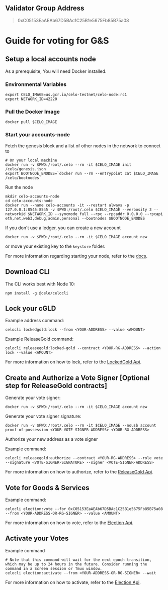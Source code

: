 ## Validator Group Address

> 0xC05153EaAEAb67D5BAc1C25B1e5675Fb85B75a08

# Guide for voting for G&S

## Setup a local accounts node

As a prerequisite, You will need Docker installed.

### Environmental Variables

```
export CELO_IMAGE=us.gcr.io/celo-testnet/celo-node:rc1
export NETWORK_ID=42220
```

### Pull the Docker Image

```
docker pull $CELO_IMAGE
```

### Start your accounts-node

Fetch the genesis block and a list of other nodes in the network to connect to 

```
# On your local machine
docker run -v $PWD:/root/.celo --rm -it $CELO_IMAGE init /celo/genesis.json
export BOOTNODE_ENODES=`docker run --rm --entrypoint cat $CELO_IMAGE /celo/bootnodes`
```

Run the node

```
mkdir celo-accounts-node
cd celo-accounts-node
docker run --name celo-accounts -it --restart always -p 127.0.0.1:8545:8545 -v $PWD:/root/.celo $CELO_IMAGE --verbosity 3 --networkid $NETWORK_ID --syncmode full --rpc --rpcaddr 0.0.0.0 --rpcapi eth,net,web3,debug,admin,personal --bootnodes $BOOTNODE_ENODES
```

If you don't use a ledger, you can create a new account 

```
docker run -v $PWD:/root/.celo --rm -it $CELO_IMAGE account new
```

or move your existing key to the `keystore` folder.

For more information regarding starting your node, refer to the [docs](https://docs.celo.org/getting-started/rc1/running-a-validator-in-rc1#start-your-accounts-node).

## Download CLI

The CLI works best with Node 10:

```
npm install -g @celo/celocli
```

## Lock your cGLD

Example address command:

```
celocli lockedgold:lock --from <YOUR-ADDRESS> --value <AMOUNT>
```

Example ReleaseGold command:

```
celocli releasegold:locked-gold --contract <YOUR-RG-ADDRESS> --action lock --value <AMOUNT>
```

For more information on how to lock, refer to the [LockedGold Api](https://docs.celo.org/command-line-interface/lockedgold#lock).


## Create and Authorize a Vote Signer [Optional step for ReleaseGold contracts]

Generate your vote signer:

```
docker run -v $PWD:/root/.celo --rm -it $CELO_IMAGE account new
```

Generate your vote signer signature:

```
docker run -v $PWD:/root/.celo --rm -it $CELO_IMAGE --nousb account proof-of-possession <YOUR-VOTE-SIGNER-ADDRESS> <YOUR-RG-ADDRESS>

```

Authorize your new address as a vote signer


Example command:

```
celocli releasegold:authorize --contract <YOUR-RG-ADDRESS> --role vote --signature <VOTE-SIGNER-SIGNATURE> --signer <VOTE-SIGNER-ADDRESS>

```

For more information on how to authorize, refer to the [ReleaseGold Api](https://docs.celo.org/command-line-interface/releasegold#release-gold).

## Vote for Goods & Services

Example command:

```
celocli election:vote --for 0xC05153EaAEAb67D5BAc1C25B1e5675Fb85B75a08 --from <YOUR-ADDRESS-OR-RG-SIGNER> --value <AMOUNT>
```

For more information on how to vote, refer to the [Election Api](https://docs.celo.org/command-line-interface/election#vote).

## Activate your Votes

Example command

```
# Note that this command will wait for the next epoch transition, which may be up to 24 hours in the future. Consider running the command in a Screen session or Tmux window.
celocli election:activate --from <YOUR-ADDRESS-OR-RG-SIGNER> --wait
```

For more information on how to activate, refer to the [Election Api](https://docs.celo.org/command-line-interface/election#activate).


